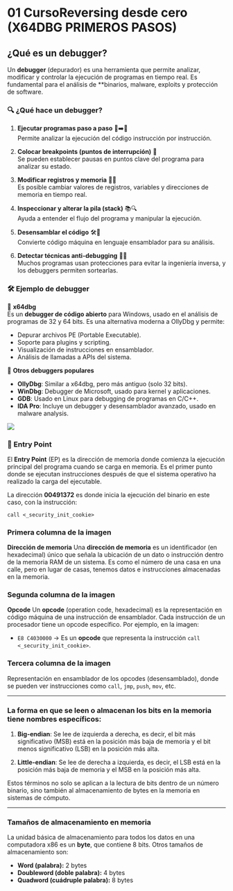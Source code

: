# 01 CursoReversing desde cero (X64DBG PRIMEROS PASOS)
## ¿Qué es un debugger?
Un **debugger** (depurador) es una herramienta que permite analizar, modificar y controlar la ejecución de programas en tiempo real. Es fundamental para el análisis de **binarios, malware, exploits y protección de software.

### 🔍 **¿Qué hace un debugger?**
1. **Ejecutar programas paso a paso** 🐢➡️🔎  
   Permite analizar la ejecución del código instrucción por instrucción.

2. **Colocar breakpoints (puntos de interrupción)** 🎯  
   Se pueden establecer pausas en puntos clave del programa para analizar su estado.

3. **Modificar registros y memoria** 📝🔄  
   Es posible cambiar valores de registros, variables y direcciones de memoria en tiempo real.

4. **Inspeccionar y alterar la pila (stack)** 📚🔍  
   Ayuda a entender el flujo del programa y manipular la ejecución.

5. **Desensamblar el código** 🛠️🔡  
   Convierte código máquina en lenguaje ensamblador para su análisis.

6. **Detectar técnicas anti-debugging** 🕵️‍♂️  
   Muchos programas usan protecciones para evitar la ingeniería inversa, y los debuggers permiten sortearlas.

### 🛠 **Ejemplo de debugger**
🔹 **x64dbg**  
   Es un **debugger de código abierto** para Windows, usado en el análisis de programas de 32 y 64 bits. Es una alternativa moderna a OllyDbg y permite:
   - Depurar archivos PE (Portable Executable).
   - Soporte para plugins y scripting.
   - Visualización de instrucciones en ensamblador.
   - Análisis de llamadas a APIs del sistema.

🔹 **Otros debuggers populares**  
   - **OllyDbg**: Similar a x64dbg, pero más antiguo (solo 32 bits).  
   - **WinDbg**: Debugger de Microsoft, usado para kernel y aplicaciones.  
   - **GDB**: Usado en Linux para debugging de programas en C/C++.  
   - **IDA Pro**: Incluye un debugger y desensamblador avanzado, usado en malware analysis.

![](Pasted_image_20250204105850.png)

### 📌 Entry Point

El **Entry Point** (EP) es la dirección de memoria donde comienza la ejecución principal del programa cuando se carga en memoria. Es el primer punto donde se ejecutan instrucciones después de que el sistema operativo ha realizado la carga del ejecutable.

La dirección **00491372** es donde inicia la ejecución del binario en este caso, con la instrucción:

```
call <_security_init_cookie>
```

### Primera columna de la imagen 

**Dirección de memoria**
Una **dirección de memoria** es un identificador (en hexadecimal) único que señala la ubicación de un dato o instrucción dentro de la memoria RAM de un sistema. Es como el número de una casa en una calle, pero en lugar de casas, tenemos datos e instrucciones almacenadas en la memoria.

### Segunda columna de la imagen

**Opcode**
Un **opcode** (operation code, hexadecimal) es la representación en código máquina de una instrucción de ensamblador. Cada instrucción de un procesador tiene un opcode específico.
Por ejemplo, en la imagen:
-  `E8 C4030000` → Es un **opcode** que representa la instrucción `call <_security_init_cookie>`.

### Tercera columna de la imagen
Representación en ensamblador de los opcodes (desensamblado), donde se pueden ver instrucciones como `call`, `jmp`, `push`, `mov`, etc.

---

### La forma en que se leen o almacenan los bits en la memoria tiene nombres específicos:

1. **Big-endian**: Se lee de izquierda a derecha, es decir, el bit más significativo (MSB) está en la posición más baja de memoria y el bit menos significativo (LSB) en la posición más alta.
    
2. **Little-endian**: Se lee de derecha a izquierda, es decir, el LSB está en la posición más baja de memoria y el MSB en la posición más alta.
    

Estos términos no solo se aplican a la lectura de bits dentro de un número binario, sino también al almacenamiento de bytes en la memoria en sistemas de cómputo.

---

### Tamaños de almacenamiento en memoria

La unidad básica de almacenamiento para todos los datos en una computadora x86 es un **byte**, que contiene 8 bits. Otros tamaños de almacenamiento son:

- **Word (palabra):** 2 bytes
- **Doubleword (doble palabra):** 4 bytes
- **Quadword (cuádruple palabra):** 8 bytes

